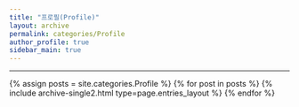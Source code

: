 ```yaml
---
title: "프로필(Profile)"
layout: archive
permalink: categories/Profile
author_profile: true
sidebar_main: true
---
```

<!-- 공백이 포함되어 있는 카테고리 이름의 경우 site.categories.['a b c'] 이런식으로! -->

---

{% assign posts = site.categories.Profile %}
{% for post in posts %} {% include archive-single2.html type=page.entries_layout %} {% endfor %}
